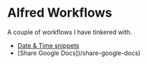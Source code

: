 # Alfred Workflows
A couple of workflows I have tinkered with. 

- [Date & Time snippets](/date-time-snippets)
- [Share Google Docs])/share-google-docs)

